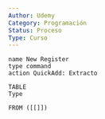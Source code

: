 ```yaml
---
Author: Udemy
Category: Programación
Status: Proceso
Type: Curso
---
```

```button
name New Register
type command
action QuickAdd: Extracto
```


```dataview
TABLE 
Type

FROM ([[]])
```





